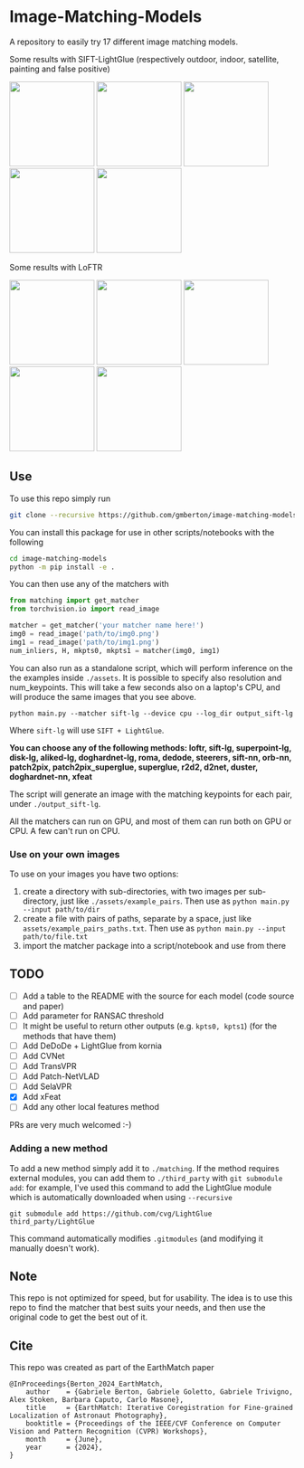 # Image-Matching-Models

A repository to easily try 17 different image matching models.

Some results with SIFT-LightGlue (respectively outdoor, indoor, satellite, painting and false positive)
<p float="left">
  <img src="https://github.com/gmberton/image-matching-models/blob/29b6c2ba42e3d7b235029a7bf75ddf7a1780cafa/assets/example_sift-lg/output_3.jpg" height="150" />
  <img src="https://github.com/gmberton/image-matching-models/blob/29b6c2ba42e3d7b235029a7bf75ddf7a1780cafa/assets/example_sift-lg/output_2.jpg" height="150" />
  <img src="https://github.com/gmberton/image-matching-models/blob/29b6c2ba42e3d7b235029a7bf75ddf7a1780cafa/assets/example_sift-lg/output_4.jpg" height="150" />
  <img src="https://github.com/gmberton/image-matching-models/blob/29b6c2ba42e3d7b235029a7bf75ddf7a1780cafa/assets/example_sift-lg/output_1.jpg" height="150" />
  <img src="https://github.com/gmberton/image-matching-models/blob/29b6c2ba42e3d7b235029a7bf75ddf7a1780cafa/assets/example_sift-lg/output_0.jpg" height="150" />
</p>

Some results with LoFTR
<p float="left">
  <img src="https://github.com/gmberton/image-matching-models/blob/29b6c2ba42e3d7b235029a7bf75ddf7a1780cafa/assets/examples_loftr/output_3.jpg" height="150" />
  <img src="https://github.com/gmberton/image-matching-models/blob/29b6c2ba42e3d7b235029a7bf75ddf7a1780cafa/assets/examples_loftr/output_2.jpg" height="150" />
  <img src="https://github.com/gmberton/image-matching-models/blob/29b6c2ba42e3d7b235029a7bf75ddf7a1780cafa/assets/examples_loftr/output_4.jpg" height="150" />
  <img src="https://github.com/gmberton/image-matching-models/blob/29b6c2ba42e3d7b235029a7bf75ddf7a1780cafa/assets/examples_loftr/output_1.jpg" height="150" />
  <img src="https://github.com/gmberton/image-matching-models/blob/29b6c2ba42e3d7b235029a7bf75ddf7a1780cafa/assets/examples_loftr/output_0.jpg" height="150" />
</p>


## Use

To use this repo simply run

```bash
git clone --recursive https://github.com/gmberton/image-matching-models
```
You can install this package for use in other scripts/notebooks with the following
```bash
cd image-matching-models
python -m pip install -e .
```
You can then use any of the matchers with 

```python
from matching import get_matcher
from torchvision.io import read_image

matcher = get_matcher('your matcher name here!')
img0 = read_image('path/to/img0.png')
img1 = read_image('path/to/img1.png')
num_inliers, H, mkpts0, mkpts1 = matcher(img0, img1)
```

You can also run as a standalone script, which will perform inference on the the examples inside `./assets`. It is possible to specify also resolution and num_keypoints. This will take a few seconds also on a laptop's CPU, and will produce the same images that you see above.

```
python main.py --matcher sift-lg --device cpu --log_dir output_sift-lg
```

Where `sift-lg` will use `SIFT + LightGlue`.

**You can choose any of the following methods:
loftr, sift-lg, superpoint-lg, disk-lg, aliked-lg, doghardnet-lg, roma, dedode, steerers, sift-nn, orb-nn, patch2pix, patch2pix_superglue, superglue, r2d2, d2net, duster, doghardnet-nn, xfeat**

The script will generate an image with the matching keypoints for each pair, under `./output_sift-lg`.

All the matchers can run on GPU, and most of them can run both on GPU or CPU. A few can't run on CPU.


### Use on your own images

To use on your images you have two options:
1. create a directory with sub-directories, with two images per sub-directory, just like `./assets/example_pairs`. Then use as `python main.py --input path/to/dir`
2. create a file with pairs of paths, separate by a space, just like `assets/example_pairs_paths.txt`. Then use as `python main.py --input path/to/file.txt`
3. import the matcher package into a script/notebook and use from there

## TODO

- [ ] Add a table to the README with the source for each model (code source and paper)
- [ ] Add parameter for RANSAC threshold
- [ ] It might be useful to return other outputs (e.g. `kpts0, kpts1`) (for the methods that have them)
- [ ] Add DeDoDe + LightGlue from kornia
- [ ] Add CVNet
- [ ] Add TransVPR
- [ ] Add Patch-NetVLAD
- [ ] Add SelaVPR
- [x] Add xFeat
- [ ] Add any other local features method

PRs are very much welcomed :-)


### Adding a new method

To add a new method simply add it to `./matching`. If the method requires external modules, you can add them to `./third_party` with `git submodule add`: for example, I've used this command to add the LightGlue module which is automatically downloaded when using `--recursive`

```
git submodule add https://github.com/cvg/LightGlue third_party/LightGlue
```

This command automatically modifies `.gitmodules` (and modifying it manually doesn't work).


## Note
This repo is not optimized for speed, but for usability. The idea is to use this repo to find the matcher that best suits your needs, and then use the original code to get the best out of it.

## Cite

This repo was created as part of the EarthMatch paper

```
@InProceedings{Berton_2024_EarthMatch,
    author    = {Gabriele Berton, Gabriele Goletto, Gabriele Trivigno, Alex Stoken, Barbara Caputo, Carlo Masone},
    title     = {EarthMatch: Iterative Coregistration for Fine-grained Localization of Astronaut Photography},
    booktitle = {Proceedings of the IEEE/CVF Conference on Computer Vision and Pattern Recognition (CVPR) Workshops},
    month     = {June},
    year      = {2024},
}
```
